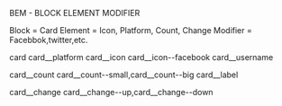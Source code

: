 BEM - BLOCK ELEMENT MODIFIER

Block = Card
Element = Icon, Platform, Count, Change
Modifier = Facebbok,twitter,etc.

card
card__platform
card__icon
card__icon--facebook
card__username

card__count
card__count--small,card__count--big
card__label

card__change
card__change--up,card__change--down

